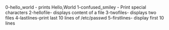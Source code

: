 0-hello_world - prints Hello,World
1-confused_smiley - Print special characters
2-hellofile- displays content of a file
3-twofiles- displays two files
4-lastlines-print last 10 lines of /etc/passwd
5-firstlines- display first 10 lines
